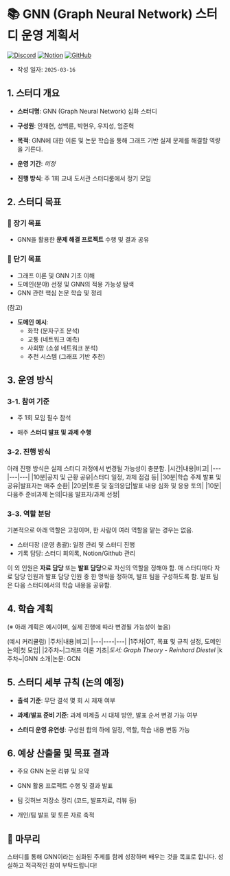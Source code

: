 # 📚 GNN (Graph Neural Network) 스터디 운영 계획서
[![Discord](https://img.shields.io/badge/Discord-5865F2?style=for-the-badge&logo=discord&logoColor=white)](https://discord.gg/PHGmZuvmVJ)
[![Notion](https://img.shields.io/badge/Notion-000000?style=for-the-badge&logo=notion&logoColor=white)](https://www.notion.so/GNN-Graph-Neural-Network-1b88f8dbae1f80928413e33315d8c1bf/)
[![GitHub](https://img.shields.io/badge/GitHub-181717?style=for-the-badge&logo=github&logoColor=white)](https://github.com/uos-gnn-study/GNN_study)
- 작성 일자: `2025-03-16`

## 1. 스터디 개요

- **스터디명**: GNN (Graph Neural Network) 심화 스터디

- **구성원**: 안재현, 성백륜, 박현우, 우지성, 엄준혁
- **목적**: GNN에 대한 이론 및 논문 학습을 통해 그래프 기반 실제 문제를 해결할 역량을 기른다.
- **운영 기간**: *미정*
- **진행 방식**: 주 1회 교내 도서관 스터디룸에서 정기 모임

## 2. 스터디 목표

### 🎯 장기 목표
- GNN을 활용한 **문제 해결 프로젝트** 수행 및 결과 공유

### 🥅 단기 목표
- 그래프 이론 및 GNN 기초 이해
- 도메인(분야) 선정 및 GNN의 적용 가능성 탐색
- GNN 관련 핵심 논문 학습 및 정리

(참고)
- **도메인 예시**:
  - 화학 (분자구조 분석)
  - 교통 (네트워크 예측)
  - 사회망 (소셜 네트워크 분석)
  - 추천 시스템 (그래프 기반 추천)


## 3. 운영 방식

### 3-1. 참여 기준
- 주 1회 모임 필수 참석

- 매주 **스터디 발표 및 과제 수행**

### 3-2. 진행 방식
아래 진행 방식은 실제 스터디 과정에서 변경될 가능성이 충분함.
|시간|내용|비고|
|---|---|---|
|10분|공지 및 근황 공유|스터디 일정, 과제 점검 등|
|30분|학습 주제 발표 및 공유|발표자는 매주 순환|
|20분|토론 및 질의응답|발표 내용 심화 및 응용 토의|
|10분|다음주 준비과제 논의|다음 발표자/과제 선정|

### 3-3. 역할 분담
기본적으로 아래 역할은 고정이며, 한 사람이 여러 역할을 맡는 경우는 없음.

- 스터디장 (운영 총괄): 일정 관리 및 스터디 진행
- 기록 담당: 스터디 회의록, Notion/Github 관리

이 외 인원은 **자료 담당** 또는 **발표 담당**으로 자신의 역할을 정해야 함. 매 스터디마다 자료 담당 인원과 발표 담당 인원 중 한 명씩을 정하여, 발표 팀을 구성하도록 함. 발표 팀은 다음 스터디에서의 학습 내용을 공유함.

## 4. 학습 계획
(※ 아래 계획은 예시이며, 실제 진행에 따라 변경될 가능성이 높음)

(예시 커리큘럼)
|주차|내용|비고|
|---|----|---|
|1주차|OT, 목표 및 규칙 설정, 도메인 논의|첫 모임|
|2주차~|그래프 이론 기초|*도서: Graph Theory - Reinhard Diestel*
|k주차~|GNN 소개|논문: GCN

## 5. 스터디 세부 규칙 (논의 예정)
- **출석 기준**: 무단 결석 몇 회 시 제재 여부

- **과제/발표 준비 기준**: 과제 미제출 시 대체 방안, 발표 순서 변경 가능 여부
- **스터디 운영 유연성**: 구성원 합의 하에 일정, 역할, 학습 내용 변동 가능

## 6. 예상 산출물 및 목표 결과
- 주요 GNN 논문 리뷰 및 요약

- GNN 활용 프로젝트 수행 및 결과 발표

- 팀 깃허브 저장소 정리 (코드, 발표자료, 리뷰 등)

- 개인/팀 발표 및 토론 자료 축적

## 🌿 마무리
스터디를 통해 GNN이라는 심화된 주제를 함께 성장하며 배우는 것을 목표로 합니다. 성실하고 적극적인 참여 부탁드립니다!

